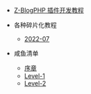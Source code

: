 - [Z-BlogPHP 插件开发教程](README.md)

- 各种碎片化教程

  - [2022-07](book-tips/2022-07.md)


- 咸鱼清单

  - [序章](book-GesF/Prologue.md)
  - [Level-1](book-GesF/Level-1.md)
  - [Level-2](book-GesF/Level-2.md)
